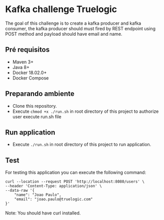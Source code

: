 # Kafka challenge Truelogic

The goal of this challenge is to create a kafka producer and kafka consumer, the kafka producer should must fired by REST endpoint using POST method and payload should have email and name.

## Pré requisitos

- Maven 3+
- Java 8+
- Docker 18.02.0+ 
- Docker Compose

## Preparando ambiente

- Clone this repository.
- Execute `chmod +x ./run.sh` in root directory of this project to authorize user execute run.sh file


## Run application

- Execute `./run.sh` in root directory of this project to run application.

## Test 
For testing this application you can execute the following command:
```
curl --location --request POST 'http://localhost:8080/users' \
--header 'Content-Type: application/json' \
--data-raw '{
    "name": "Joao Paulo",
    "email": "joao.paulo@truelogic.com"
}'
```

Note: You should have curl installed.